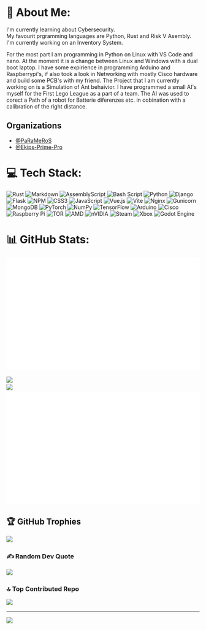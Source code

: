# 💫 About Me:
I'm currently learning about Cybersecurity.<br>My favourit prgramming languages are Python, Rust and Risk V Asembly.<br>I'm currently working on an Inventory System.

For the most part I am programming in Python on Linux with VS Code and nano. At the moment it is a change between Linux and Windows with a dual boot laptop.
I have some expirience in programming Arduino and Raspberrypi's, if also took a look in Networking with mostly Cisco hardware and build some PCB's with my friend.
The Project that I am currently working on is a Simulation of Ant behaivior.
I have programmed a small AI's myself for the First Lego League as a part of a team. The AI was used to corect a Path of a robot for Batterie diferenzes etc. in cobination with a calibration of the right distance.

## Organizations

- [@PaRaMeRoS](https://github.com/PaRaMeRoS)
- [@Ekips-Prime-Pro](https://github.com/Ekips-Prime-Pro)

# 💻 Tech Stack:
![Rust](https://img.shields.io/badge/rust-%23000000.svg?style=for-the-badge&logo=rust&logoColor=white) ![Markdown](https://img.shields.io/badge/markdown-%23000000.svg?style=for-the-badge&logo=markdown&logoColor=white) ![AssemblyScript](https://img.shields.io/badge/assembly%20script-%23000000.svg?style=for-the-badge&logo=assemblyscript&logoColor=white) ![Bash Script](https://img.shields.io/badge/bash_script-%23121011.svg?style=for-the-badge&logo=gnu-bash&logoColor=white) ![Python](https://img.shields.io/badge/python-3670A0?style=for-the-badge&logo=python&logoColor=ffdd54) ![Django](https://img.shields.io/badge/django-%23092E20.svg?style=for-the-badge&logo=django&logoColor=white) ![Flask](https://img.shields.io/badge/flask-%23000.svg?style=for-the-badge&logo=flask&logoColor=white) ![NPM](https://img.shields.io/badge/NPM-%23CB3837.svg?style=for-the-badge&logo=npm&logoColor=white) ![CSS3](https://img.shields.io/badge/css3-%231572B6.svg?style=for-the-badge&logo=css3&logoColor=white) ![JavaScript](https://img.shields.io/badge/javascript-%23323330.svg?style=for-the-badge&logo=javascript&logoColor=%23F7DF1E) ![Vue.js](https://img.shields.io/badge/vue.js-%2335495e.svg?style=for-the-badge&logo=vuedotjs&logoColor=%234FC08D) ![Vite](https://img.shields.io/badge/vite-%23646CFF.svg?style=for-the-badge&logo=vite&logoColor=white) ![Nginx](https://img.shields.io/badge/nginx-%23009639.svg?style=for-the-badge&logo=nginx&logoColor=white) ![Gunicorn](https://img.shields.io/badge/gunicorn-%298729.svg?style=for-the-badge&logo=gunicorn&logoColor=white) ![MongoDB](https://img.shields.io/badge/MongoDB-%234ea94b.svg?style=for-the-badge&logo=mongodb&logoColor=white) ![PyTorch](https://img.shields.io/badge/PyTorch-%23EE4C2C.svg?style=for-the-badge&logo=PyTorch&logoColor=white) ![NumPy](https://img.shields.io/badge/numpy-%23013243.svg?style=for-the-badge&logo=numpy&logoColor=white) ![TensorFlow](https://img.shields.io/badge/TensorFlow-%23FF6F00.svg?style=for-the-badge&logo=TensorFlow&logoColor=white) ![Arduino](https://img.shields.io/badge/-Arduino-00979D?style=for-the-badge&logo=Arduino&logoColor=white) ![Cisco](https://img.shields.io/badge/cisco-%23049fd9.svg?style=for-the-badge&logo=cisco&logoColor=black) ![Raspberry Pi](https://img.shields.io/badge/-Raspberry_Pi-C51A4A?style=for-the-badge&logo=Raspberry-Pi) ![TOR](https://img.shields.io/badge/tor-%237E4798.svg?style=for-the-badge&logo=tor-project&logoColor=white) ![AMD](https://img.shields.io/badge/AMD-%23000000.svg?style=for-the-badge&logo=amd&logoColor=white) ![nVIDIA](https://img.shields.io/badge/nVIDIA-%2376B900.svg?style=for-the-badge&logo=nVIDIA&logoColor=white) ![Steam](https://img.shields.io/badge/steam-%23000000.svg?style=for-the-badge&logo=steam&logoColor=white) ![Xbox](https://img.shields.io/badge/xbox-%23107C10.svg?style=for-the-badge&logo=xbox&logoColor=white) ![Godot Engine](https://img.shields.io/badge/GODOT-%23FFFFFF.svg?style=for-the-badge&logo=godot-engine)
# 📊 GitHub Stats:
<div align="center">
  <img src="https://github.com/AIIrondev/github-stats/blob/master/generated/overview.svg" alt="GitHub Stats" />
</div>

![](https://github-readme-stats.vercel.app/api?username=aiirondev&theme=radical&hide_border=false&include_all_commits=true&count_private=true)<br/>
![](https://nirzak-streak-stats.vercel.app/?user=aiirondev&theme=radical&hide_border=false)<br/>
<img src="https://github.com/AIIrondev/github-stats/blob/master/generated/languages.svg" alt="Language Stats" />

## 🏆 GitHub Trophies
![](https://github-profile-trophy.vercel.app/?username=aiirondev&theme=radical&no-frame=false&no-bg=false&margin-w=4)

### ✍️ Random Dev Quote
![](https://quotes-github-readme.vercel.app/api?type=horizontal&theme=radical)

### 🔝 Top Contributed Repo
![](https://github-contributor-stats.vercel.app/api?username=aiirondev&limit=5&theme=radical&combine_all_yearly_contributions=true)

---
[![](https://visitcount.itsvg.in/api?id=aiirondev&icon=2&color=0)](https://visitcount.itsvg.in)

<!-- Proudly created with GPRM ( https://gprm.itsvg.in ) -->